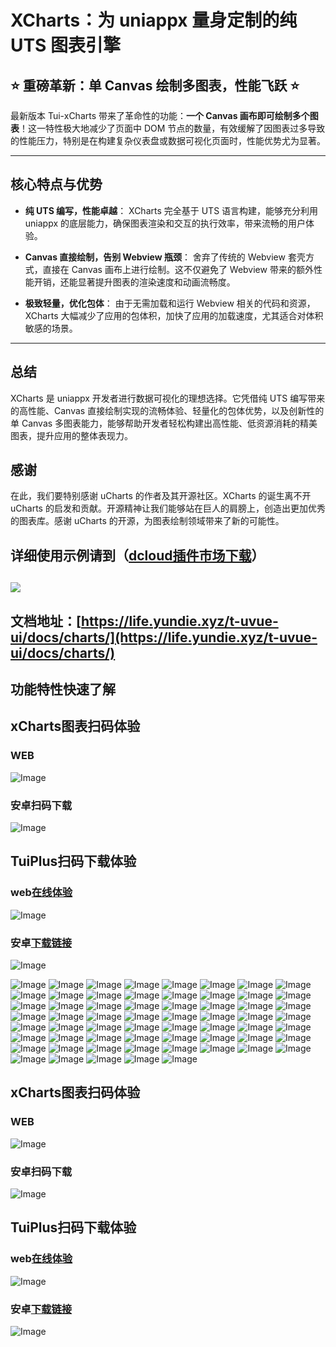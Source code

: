 
# XCharts：为 uniappx 量身定制的纯 UTS 图表引擎

## ⭐ 重磅革新：单 Canvas 绘制多图表，性能飞跃 ⭐

最新版本 Tui-xCharts 带来了革命性的功能：**一个 Canvas 画布即可绘制多个图表**！这一特性极大地减少了页面中 DOM 节点的数量，有效缓解了因图表过多导致的性能压力，特别是在构建复杂仪表盘或数据可视化页面时，性能优势尤为显著。

---

## 核心特点与优势

*   **纯 UTS 编写，性能卓越**：
    XCharts 完全基于 UTS 语言构建，能够充分利用 uniappx 的底层能力，确保图表渲染和交互的执行效率，带来流畅的用户体验。

*   **Canvas 直接绘制，告别 Webview 瓶颈**：
    舍弃了传统的 Webview 套壳方式，直接在 Canvas 画布上进行绘制。这不仅避免了 Webview 带来的额外性能开销，还能显著提升图表的渲染速度和动画流畅度。

*   **极致轻量，优化包体**：
    由于无需加载和运行 Webview 相关的代码和资源，XCharts 大幅减少了应用的包体积，加快了应用的加载速度，尤其适合对体积敏感的场景。

---

## 总结

XCharts 是 uniappx 开发者进行数据可视化的理想选择。它凭借纯 UTS 编写带来的高性能、Canvas 直接绘制实现的流畅体验、轻量化的包体优势，以及创新性的单 Canvas 多图表能力，能够帮助开发者轻松构建出高性能、低资源消耗的精美图表，提升应用的整体表现力。

## 感谢

在此，我们要特别感谢 uCharts 的作者及其开源社区。XCharts 的诞生离不开 uCharts 的启发和贡献。开源精神让我们能够站在巨人的肩膀上，创造出更加优秀的图表库。感谢 uCharts 的开源，为图表绘制领域带来了新的可能性。

## 详细使用示例请到（[dcloud插件市场下载](https://ext.dcloud.net.cn/plugin?id=21107)）
## ![](https://cdn.yundie.xyz/tuiplus/readme_files/15.jpg)

## 文档地址：[https://life.yundie.xyz/t-uvue-ui/docs/charts/](https://life.yundie.xyz/t-uvue-ui/docs/charts/)

## 功能特性快速了解 
## xCharts图表扫码体验
### WEB
![Image](https://life.yundie.xyz/xcharts/app/web.png)
### 安卓扫码下载 
![Image](https://life.yundie.xyz/xcharts/app/app.png)

## TuiPlus扫码下载体验
### web[在线体验](https://life.yundie.xyz/tuiplus/index.html)
![Image](https://cdn.yundie.xyz/tuiplus/tuiplusweb.png)
### 安卓[下载链接](https://cdn.yundie.xyz/tuiplus/tuiplus.apk)
![Image](https://cdn.yundie.xyz/tuiplus/tuiplusapk.png)


![Image](https://life.yundie.xyz/xcharts/images/charts1.png)
![Image](https://life.yundie.xyz/xcharts/images/charts2.png)
![Image](https://life.yundie.xyz/xcharts/images/charts3.png)
![Image](https://life.yundie.xyz/xcharts/images/charts4.png)
![Image](https://life.yundie.xyz/xcharts/images/charts5.png)
![Image](https://life.yundie.xyz/xcharts/images/charts6.png)
![Image](https://life.yundie.xyz/xcharts/images/charts7.png)
![Image](https://life.yundie.xyz/xcharts/images/charts8.png)
![Image](https://life.yundie.xyz/xcharts/images/charts9.png)
![Image](https://life.yundie.xyz/xcharts/images/charts10.png)
![Image](https://life.yundie.xyz/xcharts/images/charts11.png)
![Image](https://life.yundie.xyz/xcharts/images/charts12.png)
![Image](https://life.yundie.xyz/xcharts/images/charts13.png)
![Image](https://life.yundie.xyz/xcharts/images/charts14.png)
![Image](https://life.yundie.xyz/xcharts/images/charts15.png)
![Image](https://life.yundie.xyz/xcharts/images/charts16.png)
![Image](https://life.yundie.xyz/xcharts/images/charts17.png)
![Image](https://life.yundie.xyz/xcharts/images/charts18.png)
![Image](https://life.yundie.xyz/xcharts/images/charts19.png)
![Image](https://life.yundie.xyz/xcharts/images/charts20.png)
![Image](https://life.yundie.xyz/xcharts/images/charts21.png)
![Image](https://life.yundie.xyz/xcharts/images/charts22.png)
![Image](https://life.yundie.xyz/xcharts/images/charts23.png)
![Image](https://life.yundie.xyz/xcharts/images/charts24.png)
![Image](https://life.yundie.xyz/xcharts/images/charts25.png)
![Image](https://life.yundie.xyz/xcharts/images/charts26.png)
![Image](https://life.yundie.xyz/xcharts/images/charts27.png)
![Image](https://life.yundie.xyz/xcharts/images/charts28.png)
![Image](https://life.yundie.xyz/xcharts/images/charts29.png)
![Image](https://life.yundie.xyz/xcharts/images/charts30.png)
![Image](https://life.yundie.xyz/xcharts/images/charts31.png)
![Image](https://life.yundie.xyz/xcharts/images/charts32.png)
![Image](https://life.yundie.xyz/xcharts/images/charts33.png)
![Image](https://life.yundie.xyz/xcharts/images/charts34.png)
![Image](https://life.yundie.xyz/xcharts/images/charts35.png)
![Image](https://life.yundie.xyz/xcharts/images/charts36.png)
![Image](https://life.yundie.xyz/xcharts/images/charts37.png)
![Image](https://life.yundie.xyz/xcharts/images/charts38.png)
![Image](https://life.yundie.xyz/xcharts/images/charts39.png)
![Image](https://life.yundie.xyz/xcharts/images/charts40.png)
![Image](https://life.yundie.xyz/xcharts/images/charts41.png)
![Image](https://life.yundie.xyz/xcharts/images/charts42.png)
![Image](https://life.yundie.xyz/xcharts/images/charts43.png)
![Image](https://life.yundie.xyz/xcharts/images/charts44.png)
![Image](https://life.yundie.xyz/xcharts/images/charts45.png)
![Image](https://life.yundie.xyz/xcharts/images/charts46.png)
![Image](https://life.yundie.xyz/xcharts/images/charts47.png)
![Image](https://life.yundie.xyz/xcharts/images/charts48.png)
![Image](https://life.yundie.xyz/xcharts/images/charts49.png)
![Image](https://life.yundie.xyz/xcharts/images/charts50.png)
![Image](https://life.yundie.xyz/xcharts/images/charts51.png)
![Image](https://life.yundie.xyz/xcharts/images/charts52.png)
![Image](https://life.yundie.xyz/xcharts/images/charts53.png)
![Image](https://life.yundie.xyz/xcharts/images/charts54.png)
![Image](https://life.yundie.xyz/xcharts/images/charts55.png)
![Image](https://life.yundie.xyz/xcharts/images/charts56.png)
![Image](https://life.yundie.xyz/xcharts/images/charts57.png)
![Image](https://life.yundie.xyz/xcharts/images/charts58.png)
![Image](https://life.yundie.xyz/xcharts/images/charts59.png)
![Image](https://life.yundie.xyz/xcharts/images/charts60.png)
![Image](https://life.yundie.xyz/xcharts/images/charts61.png)

## xCharts图表扫码体验
### WEB
![Image](https://cdn.yundie.xyz/tuiplus/xchartsweb.png)
### 安卓扫码下载 
![Image](https://cdn.yundie.xyz/tuiplus/xchartsapp.png)

## TuiPlus扫码下载体验
### web[在线体验](https://life.yundie.xyz/tuiplus/index.html)
![Image](https://cdn.yundie.xyz/tuiplus/tuiplusweb.png)
### 安卓[下载链接](https://cdn.yundie.xyz/tuiplus/tuiplus.apk)
![Image](https://cdn.yundie.xyz/tuiplus/tuiplusapk.png)

